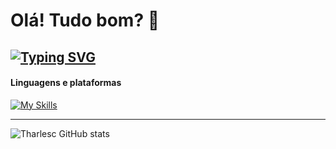 # Olá! Tudo bom? 👋

[![Typing SVG](https://readme-typing-svg.demolab.com?font=Boldonse&size=50&pause=1000&color=F7F7F7&width=435&height=130&lines=Fullstack+Developer;Brazil%F0%9F%93%8D)](https://git.io/typing-svg) 
---

#### Linguagens e plataformas 
[![My Skills](https://skillicons.dev/icons?i=html,css,react,js,py,mysql,figma,git,github)](https://skillicons.dev)

---
![Tharlesc GitHub stats](https://github-readme-stats.vercel.app/api?username=tharlesc&show_icons=true&theme=transparent)


